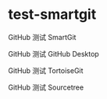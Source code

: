 # test-smartgit
GitHub 测试 SmartGit

GitHub 测试 GitHub Desktop 

GitHub 测试 TortoiseGit

GitHub 测试 Sourcetree